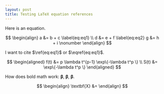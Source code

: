 ```yaml
---
layout: post
title: Testing LaTeX equation references
---
```


Here is an equation.

$$
\begin{align}
a &= b + c \label{eq:eq1} \\
d &= e + f \label{eq:eq2}
g &= h + i \nonumber
\end{align}
$$

I want to cite $\ref{eq:eq1}$ or $\eqref{eq:eq1}$.

$$
\begin{aligned}
f(t) &= p \lambda t^{p-1} \exp\{-\lambda t^p \} \\
S(t) &= \exp\{-\lambda t^p \}
\end{aligned}
$$

How does bold math work: $\bm{\beta}$, $\boldsymbol\beta$, $\pmb{\beta}$.

$$
\begin{align}
\textbf{X}  &= 
\end{align}
$$
